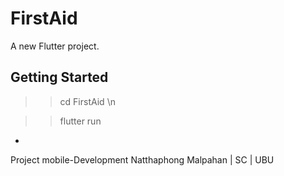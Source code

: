 # FirstAid

A new Flutter project.

## Getting Started
>> cd FirstAid \n

>> flutter run

-
Project mobile-Development
Natthaphong Malpahan | SC | UBU

